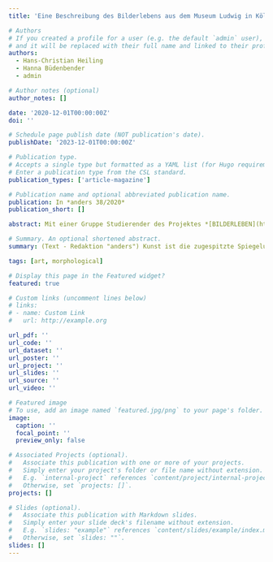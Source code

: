```yaml
---
title: 'Eine Beschreibung des Bilderlebens aus dem Museum Ludwig in Köln'

# Authors
# If you created a profile for a user (e.g. the default `admin` user), write the username (folder name) here
# and it will be replaced with their full name and linked to their profile.
authors:
  - Hans-Christian Heiling
  - Hanna Büdenbender
  - admin

# Author notes (optional)
author_notes: []

date: '2020-12-01T00:00:00Z'
doi: ''

# Schedule page publish date (NOT publication's date).
publishDate: '2023-12-01T00:00:00Z'

# Publication type.
# Accepts a single type but formatted as a YAML list (for Hugo requirements).
# Enter a publication type from the CSL standard.
publication_types: ['article-magazine']

# Publication name and optional abbreviated publication name.
publication: In *anders 38/2020*
publication_short: []

abstract: Mit einer Gruppe Studierender des Projektes *[BILDERLEBEN](https://bilderleben.net)* unterzog Hans-Christian Heiling das Bild von Wassily Kandinsky "Weiße Linie" (1920) einer kunstpsychologischen Untersuchung. Die Beschreibung fand am 2. September 2020 vor dem Bild im [Museum Ludwig](https://www.museum-ludwig.de) in Köln statt.

# Summary. An optional shortened abstract.
summary: (Text - Redaktion "anders") Kunst ist die zugespitzte Spiegelung des Lebenskampfes in einem Rahmen. Wilhelm Salber verstand sie als einen Übergangsbereich, der aus dem Alltag erwächst, dessen "harte" Konstruktionsprobleme über Wirkungsprozesse erfahrbar macht und auf diesem Wege auf die Behandlung des All-Tags zurückwirkt. Kunst findet nicht in einem "Schonraum" statt, ist nicht mit "Phantasie" zu bezeichnen. Kunst ist näher dran an den banalen Fragen des Lebens als es diee Formen ihrer Präsentation oft nahelegen. Die in diesem Heft veröffentlichten Texte kreisen das Leitthema "Hard As Art Can" aus unterschiedlichen Blickwinkeln ein.

tags: [art, morphological]

# Display this page in the Featured widget?
featured: true

# Custom links (uncomment lines below)
# links:
# - name: Custom Link
#   url: http://example.org

url_pdf: ''
url_code: ''
url_dataset: ''
url_poster: ''
url_project: ''
url_slides: ''
url_source: ''
url_video: ''

# Featured image
# To use, add an image named `featured.jpg/png` to your page's folder.
image:
  caption: ''
  focal_point: ''
  preview_only: false

# Associated Projects (optional).
#   Associate this publication with one or more of your projects.
#   Simply enter your project's folder or file name without extension.
#   E.g. `internal-project` references `content/project/internal-project/index.md`.
#   Otherwise, set `projects: []`.
projects: []

# Slides (optional).
#   Associate this publication with Markdown slides.
#   Simply enter your slide deck's filename without extension.
#   E.g. `slides: "example"` references `content/slides/example/index.md`.
#   Otherwise, set `slides: ""`.
slides: []
---
```

